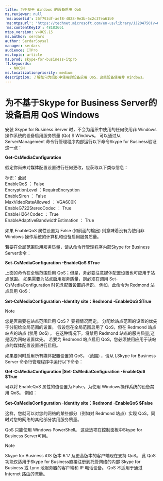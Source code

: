 ```yaml
---
title: 为不基于 Windows 的设备启用 QoS
ms.reviewer: null
'ms:assetid': 26f793df-aef8-4028-9e3b-6c2c37ea61b9
'ms:mtpsurl': 'https://technet.microsoft.com/en-us/library/JJ204750(v=OCS.15)'
'ms:contentKeyID': 48183661
mtps_version: v=OCS.15
ms.author: serdars
author: SerdarSoysal
manager: serdars
audience: ITPro
ms.topic: article
ms.prod: skype-for-business-itpro
f1.keywords:
  - NOCSH
ms.localizationpriority: medium
description: 了解如何为组织中使用的设备启用 QoS，这些设备使用非 Windows。
---
```


# <a name="enabling-qos-in-skype-for-business-server-for-devices-that-are-not-based-on-windows"></a>为不基于Skype for Business Server的设备启用 QoS Windows


安装 Skype for Business Server 时，不会为组织中使用的任何使用非 Windows 操作系统的设备启用服务质量 (Qo) S Windows。 可以通过从 ServerManagement 命令行管理程序内部运行以下命令Skype for Business验证这一点：

**Get-CsMediaConfiguration**

假定你尚未对媒体配置设置进行任何更改，应获取以下类似信息：

标识：全局<br/>
EnableQoS ： False<br/>
EncryptionLevel ：RequireEncryption<br/>
EnableSiren ： False<br/>
MaxVideoRateAllowed ： VGA600K<br/>
EnableG722StereoCodec ： True<br/>
EnableH264Codec ： True<br/>
EnableAdaptiveBandwidthEstimation ： True<br/>

如果 EnableQoS 属性设置为 False (如前面的输出) 则意味着没有为使用非 Windows 操作系统的计算机和设备启用服务质量。

若要在全局范围启用服务质量，请从命令行管理程序内部Skype for Business Server命令：

**Set-CsMediaConfiguration -EnableQoS $True**

上面的命令在全局范围启用 QoS；但是，务必要注意媒体配置设置也可应用于站点范围。 如果需要为站点启用服务质量，则必须在调用 Set-CsMediaConfiguration 时包含配置设置的标识。 例如，此命令为 Redmond 站点启用 QoS：

**Set-CsMediaConfiguration -Identity site：Redmond -EnableQoS $True**


> [!NOTE]
> 您是否需要在站点范围启用 QoS？ 要视情况而定。 分配给站点范围的设置的优先于分配给全局范围的设置。 假设您在全局范围启用了 QoS，但在 Redmond 站点站点的站点 (禁用 QoS) 。 在这种情况下，将禁用 Redmond 站点的服务质量;这是因为网站设置优先。 若要为 Redmond 站点启用 QoS，您必须使用应用于该站点的媒体配置设置进行启用。


如果要同时启用所有媒体配置设置的 QoS， (范围) ，请从 LSkype for Business Server 命令行管理程序中运行以下命令：

**Get-CsMediaConfiguration |Set-CsMediaConfiguration -EnableQoS $True**

可以将 EnableQoS 属性的值设置为 False，为使用 Windows操作系统的设备禁用 QoS。 例如：

**Set-CsMediaConfiguration -Identity site：Redmond -EnableQoS $False**

这样，您就可以对您的网络的某些部分（例如对 Redmond 站点）实现 QoS，同时对您的网络的其他部分禁用服务质量。

QoS 只能使用 Windows PowerShell。 这些选项在控制面板中Skype for Business Server可用。

> [!NOTE]
> Skype for Business iOS 版本 6.17 及更高版本的客户端现在支持 QoS。  此 QoS 功能仅适用于Skype for Business直接注册到托管网络的内部 Skype for Business 或 Lync 池服务器的客户端和 IP 电话设备。 QoS 不适用于通过 Internet 路由的流量。
